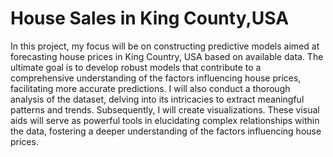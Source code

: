 # House Sales in King County,USA
In this project, my focus will be on constructing predictive models aimed at forecasting house prices in King Country, USA based on available data. The ultimate goal is to develop robust models that contribute to a comprehensive understanding of the factors influencing house prices, facilitating more accurate predictions. I will also conduct a thorough analysis of the dataset, delving into its intricacies to extract meaningful patterns and trends. Subsequently, I will create visualizations. These visual aids will serve as powerful tools in elucidating complex relationships within the data, fostering a deeper understanding of the factors influencing house prices. 

